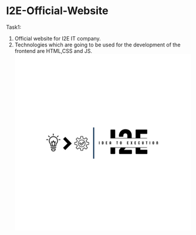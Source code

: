 # I2E-Official-Website
Task1: 
1. Official website for I2E IT company.
2. Technologies which are going to be used for the development of the frontend are HTML,CSS and JS.
![image](Photos/Original.png)